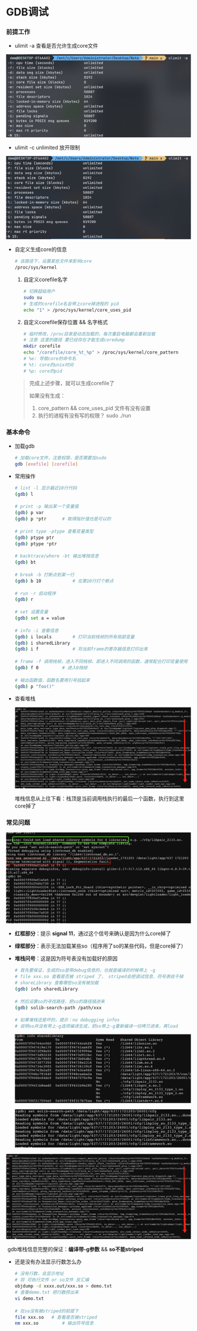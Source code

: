 # GDB调试

### 前提工作

- ulimit -a 查看是否允许生成core文件

![image-20211213224123558](pics/gdb_1.jpg)

- ulimit -c unlimited  放开限制

![image-20211213225827249](pics/gdb_2.jpg)

- 自定义生成core的信息

  ```bash
  # 该路径下，设置某些文件来影响core
  /proc/sys/kernel
  ```

  1. 自定义corefile名字

     ```bash
     # 切换超级用户
     sudo su
     # 生成的corefile名会带上core掉进程的 pid
     echo "1" > /proc/sys/kernel/core_uses_pid
     ```

  2. 自定义corefile保存位置 && 名字格式

     ```bash
     # 临时修改，/proc目录是动态加载的，每次重启电脑都会重新加载
     # 注意 这里的路径 要已经存在才能生成coredump
     mkdir corefile
     echo "/corefile/core_%t_%p" > /proc/sys/kernel/core_pattern
     # %e: 导致core的命令名
     # %t: core的unix时间
     # %p: core的pid
     ```
  
  > 完成上述步骤，就可以生成corefile了
  >
  > 如果没有生成：
  >
  > 1. core_pattern && core_uses_pid 文件有没有设置
  > 2. 执行的进程有没有写的权限？ sudo ./run
  

### 基本命令

- 加载gdb

  ```bash
  # 加载core文件，注意权限，是否需要加sudo
  gdb [exefile] [corefile]
  ```

- 常用操作

  ```bash
  # list -l 显示最近10行代码
  (gdb) l 
  
  # print -p 输出某一个变量值
  (gdb) p var
  (gdb) p *ptr 		# 取得指针值也是可以的
  
  # print type -ptype 查看变量类型
  (gdb) ptype ptr
  (gdb) ptype *ptr
  
  # backtrace/where -bt 输出堆栈信息
  (gdb) bt
  
  # break -b 打断点到某一行
  (gdb) b 10 			# 在第10行打个断点
  
  # run -r 启动程序
  (gdb) r
  
  # set 设置变量
  (gdb) set a = value
  
  # info -i 查看信息
  (gdb) i locals		# 打印当前栈帧的所有局部变量
  (gdb) i sharedLibrary
  (gdb) i f 			# 将当前frame的寄存器信息打印出来
  
  # frame -f 调用栈帧，进入不同栈帧、即进入不同调用的函数，通常配合打印变量使用
  (gdb) f 0			# 进入0栈帧
  
  # 输出函数值，函数名要用引号括起来
  (gdb) p "foo()"
  ```

- 查看堆栈

  ![image-20211213234147178](pics/gdb_6.png)

  ​                    堆栈信息从上往下看：栈顶是当前调用栈执行的最后一个函数，执行到这里core掉了

### 常见问题

![image-20211213233105308](gdb_3.png)

- **红框部分**：提示 **signal 11**，通过这个信号来确认是因为什么core掉了

- **绿框部分**：表示无法加载某些so（程序用了so的某些代码，但是core掉了）

- **堆栈问号**：这是因为符号表没有加载好的原因

  ```bash
  # 首先要保证，生成的so是带debug信息的，也就是编译的时候带上 -g
  # file xxx.so 查看是否被 striped 了， striped会把调试信息、符号表给干掉
  # shareLibrary 查看哪些so没有被加载
  (gdb) info sharedLibrary
  
  # 然后设置so的寻找路径，把so的路径搞进来
  (gdb) solib-search-path /path/xxx
  
  # 如果堆栈还是坏的，提示：no debugging infos
  # 说明so并没有带上-g选项编译生成，把so带上-g重新编译一份拷贝进来，再load
  ```

  ![image-20211213233506527](pics/gdb_4.png)

  ![gdb_5](pics/gdb_5.jpg)

![gdb_6](pics/gdb_6.png)

​		gdb堆栈信息完整的保证：**编译带-g参数** && **so不能striped**

- 还是没有办法显示行数怎么办

  ```bash
  # 没有行数，会显示地址
  # 将 可执行文件 or so文件 反汇编
  objdump -d xxxx.out/xxx.so > demo.txt
  # 查看demo.txt 把行数捞出来
  vi demo.txt
  
  # 在so没有被striped的前提下
  file xxx.so 	# 查看是否被striped
  nm xxx.so 		# 输出符号信息
  ```

  
